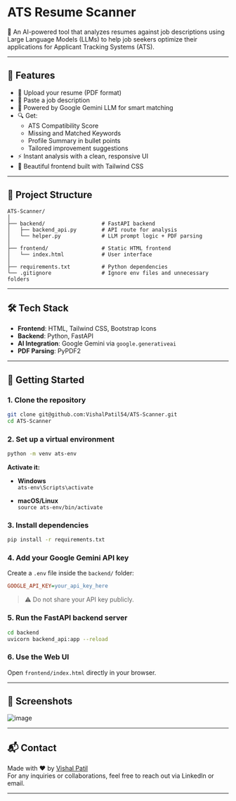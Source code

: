

# ATS Resume Scanner

🚀 An AI-powered tool that analyzes resumes against job descriptions using Large Language Models (LLMs) to help job seekers optimize their applications for Applicant Tracking Systems (ATS).

---

## 🧠 Features

- 📄 Upload your resume (PDF format)
- 📝 Paste a job description
- 🤖 Powered by Google Gemini LLM for smart matching
- 🔍 Get:
  - ATS Compatibility Score
  - Missing and Matched Keywords
  - Profile Summary in bullet points
  - Tailored improvement suggestions
- ⚡ Instant analysis with a clean, responsive UI
- 🎨 Beautiful frontend built with Tailwind CSS

---

## 📁 Project Structure

```
ATS-Scanner/
│
├── backend/                  # FastAPI backend
│   ├── backend_api.py        # API route for analysis
│   └── helper.py             # LLM prompt logic + PDF parsing
│
├── frontend/                 # Static HTML frontend
│   └── index.html            # User interface
│
├── requirements.txt          # Python dependencies
└── .gitignore                # Ignore env files and unnecessary folders
```

---

## 🛠 Tech Stack

- **Frontend**: HTML, Tailwind CSS, Bootstrap Icons
- **Backend**: Python, FastAPI
- **AI Integration**: Google Gemini via `google.generativeai`
- **PDF Parsing**: PyPDF2

---

## 🚀 Getting Started

### 1. Clone the repository

```bash
git clone git@github.com:VishalPatil54/ATS-Scanner.git
cd ATS-Scanner
```

### 2. Set up a virtual environment

```bash
python -m venv ats-env
```

**Activate it:**

- **Windows**  
  `ats-env\Scripts\activate`

- **macOS/Linux**  
  `source ats-env/bin/activate`

### 3. Install dependencies

```bash
pip install -r requirements.txt
```

### 4. Add your Google Gemini API key

Create a `.env` file inside the `backend/` folder:

```ini
GOOGLE_API_KEY=your_api_key_here
```

> ⚠️ Do not share your API key publicly.

### 5. Run the FastAPI backend server

```bash
cd backend
uvicorn backend_api:app --reload
```

### 6. Use the Web UI

Open `frontend/index.html` directly in your browser.

---

## 📸 Screenshots

![image](https://github.com/user-attachments/assets/6ee23bfc-617e-43ec-af1f-5acf47b2c82a)


---

## 📬 Contact

Made with ❤️ by [Vishal Patil](https://github.com/VishalPatil54)  
For any inquiries or collaborations, feel free to reach out via LinkedIn or email.

---

